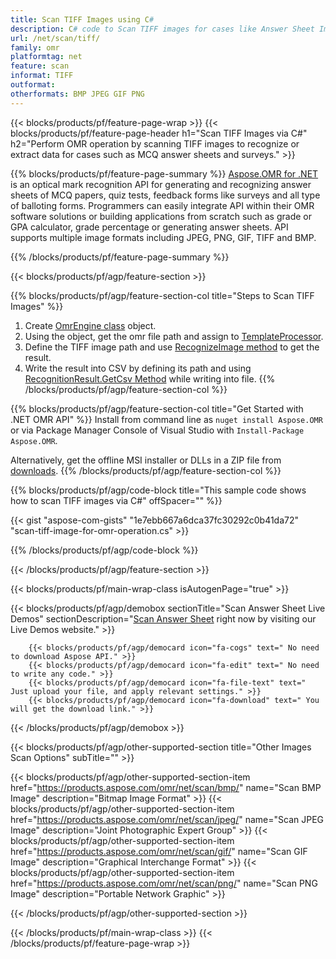 ```yaml
---
title: Scan TIFF Images using C#
description: C# code to Scan TIFF images for cases like Answer Sheet Images or MCQ Answer Sheets 
url: /net/scan/tiff/
family: omr
platformtag: net
feature: scan
informat: TIFF
outformat:
otherformats: BMP JPEG GIF PNG
---
```

{{< blocks/products/pf/feature-page-wrap >}}
{{< blocks/products/pf/feature-page-header h1="Scan TIFF Images via C#" h2="Perform OMR operation by scanning TIFF images to recognize or extract data for cases such as MCQ answer sheets and surveys." >}}

{{% blocks/products/pf/feature-page-summary %}}
[Aspose.OMR for .NET](https://products.aspose.com/omr/net/) is an optical mark recognition API for generating and recognizing answer sheets of MCQ papers, quiz tests, feedback forms like surveys and all type of balloting forms. Programmers can easily integrate API within their OMR software solutions or building applications from scratch such as grade or GPA calculator, grade percentage or generating answer sheets. API supports multiple image formats including JPEG, PNG, GIF, TIFF and BMP.

{{% /blocks/products/pf/feature-page-summary  %}}

{{< blocks/products/pf/agp/feature-section >}}

{{% blocks/products/pf/agp/feature-section-col title="Steps to Scan TIFF Images" %}}
1. Create [OmrEngine class](https://apireference.aspose.com/omr/net/aspose.omr.api/omrengine) object.
2. Using the object, get the omr file path and assign to [TemplateProcessor](https://apireference.aspose.com/omr/net/aspose.omr.api/templateprocessor).
3. Define the TIFF image path and use [RecognizeImage method](https://apireference.aspose.com/omr/net/aspose.omr.api/templateprocessor/methods/recognizeimage) to get the result.
4. Write the result into CSV by defining its path and using [RecognitionResult.GetCsv Method](https://apireference.aspose.com/omr/net/aspose.omr.model/recognitionresult/methods/getcsv) while writing into file. 
{{% /blocks/products/pf/agp/feature-section-col %}}

{{% blocks/products/pf/agp/feature-section-col title="Get Started with .NET OMR API" %}}
Install from command line as ```nuget install Aspose.OMR``` or via Package Manager Console of Visual Studio with ```Install-Package Aspose.OMR```.

Alternatively, get the offline MSI installer or DLLs in a ZIP file from [downloads](https://downloads.aspose.com/omr/net).
{{% /blocks/products/pf/agp/feature-section-col %}}

{{% blocks/products/pf/agp/code-block title="This sample code shows how to scan TIFF images via C#" offSpacer="" %}}

{{< gist "aspose-com-gists" "1e7ebb667a6dca37fc30292c0b41da72" "scan-tiff-image-for-omr-operation.cs" >}}

{{% /blocks/products/pf/agp/code-block %}}

{{< /blocks/products/pf/agp/feature-section >}}

{{< blocks/products/pf/main-wrap-class isAutogenPage="true" >}}

{{< blocks/products/pf/agp/demobox sectionTitle="Scan Answer Sheet Live Demos" sectionDescription="[Scan Answer Sheet](https://products.aspose.app/omr/scan-answer-sheet) right now by visiting our Live Demos website." >}}

        {{< blocks/products/pf/agp/democard icon="fa-cogs" text=" No need to download Aspose API." >}}
        {{< blocks/products/pf/agp/democard icon="fa-edit" text=" No need to write any code." >}}
        {{< blocks/products/pf/agp/democard icon="fa-file-text" text=" Just upload your file, and apply relevant settings." >}}
        {{< blocks/products/pf/agp/democard icon="fa-download" text=" You will get the download link." >}}
		
{{< /blocks/products/pf/agp/demobox >}}

{{< blocks/products/pf/agp/other-supported-section title="Other Images Scan Options" subTitle="" >}}

{{< blocks/products/pf/agp/other-supported-section-item href="https://products.aspose.com/omr/net/scan/bmp/" name="Scan BMP Image" description="Bitmap Image Format" >}}
{{< blocks/products/pf/agp/other-supported-section-item href="https://products.aspose.com/omr/net/scan/jpeg/" name="Scan JPEG Image" description="Joint Photographic Expert Group" >}}
{{< blocks/products/pf/agp/other-supported-section-item href="https://products.aspose.com/omr/net/scan/gif/" name="Scan GIF Image" description="Graphical Interchange Format" >}}
{{< blocks/products/pf/agp/other-supported-section-item href="https://products.aspose.com/omr/net/scan/png/" name="Scan PNG Image" description="Portable Network Graphic" >}}

{{< /blocks/products/pf/agp/other-supported-section >}}

{{< /blocks/products/pf/main-wrap-class >}}
{{< /blocks/products/pf/feature-page-wrap >}}